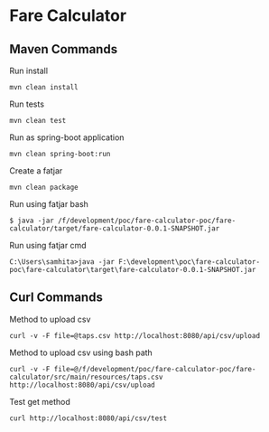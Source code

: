 # Fare Calculator

## Maven Commands

Run install
```
mvn clean install
```

Run tests
```
mvn clean test
```

Run as spring-boot application
```
mvn clean spring-boot:run
```

Create a fatjar
```
mvn clean package
```

Run using fatjar bash
```
$ java -jar /f/development/poc/fare-calculator-poc/fare-calculator/target/fare-calculator-0.0.1-SNAPSHOT.jar
```

Run using fatjar cmd
```
C:\Users\samhita>java -jar F:\development\poc\fare-calculator-poc\fare-calculator\target\fare-calculator-0.0.1-SNAPSHOT.jar
```

## Curl Commands
Method to upload csv
````
curl -v -F file=@taps.csv http://localhost:8080/api/csv/upload
````
Method to upload csv using bash path
````
curl -v -F file=@/f/development/poc/fare-calculator-poc/fare-calculator/src/main/resources/taps.csv http://localhost:8080/api/csv/upload
````

Test get method
````
curl http://localhost:8080/api/csv/test
````
